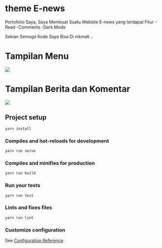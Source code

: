 # theme E-news

Portofolio Saya, Saya Membuat Suatu Website E-news yang terdapat Fitur 
-Read
-Comments
-Dark Mode 

Sekian Semoga Kode Saya Bisa Di nikmati .. 

# Tampilan Menu

<p><img src="https://lh3.googleusercontent.com/1v5kjzvvKenrq3966G_UyGEBK5JWPRrhnm-Iv95gje1-v2AXEdh-Fe782Kw5GMDk4EemJlnA_S5JUh61AfsoNP-C4QEqofqIJM98Pa3vCuApvLZh7bsXEnxWNzCUEDDgFyctNjlh9FFNOhXbDYu2CJ608JWj8k5CD_P4zMrWS6Vb-FHCXkUqeLR6Q1zAGSZXbzahE0PmMziId9qm5X9KCDJUrDXYyrCtlXyfRhLv4FnrTsxTZbocuT2yr-Pugh2ib95Dy2jT5wI3txXgb0GZbEex_pbxN1deE4dknPEPjOuODnc_iiv7qJWug6iOEszdv4lzV7W2gKix19un0NPrwfSkqONYrxHUYBzoHN4YPYzhVijKTBa_eo_1Fdu8BamLRANnjl3MrcE_doOAf3fV6K6tEJeQNOgRGvciPJwuNTxsyY4U9A3PaifN58fXcu-4CogRa3pkmjh5jI2Rlf6KzWtPlPL4pl_fFINDrsCf1X4XnMKZXA3gwMHywz5GnVy3o-uPC9eWHADwsMzI8pOpXUKIpKX1m7VPGKz-pXDi4SBTH-H1tw3hUP-IoI4cVAXd-wlROYrsPrvW_tUONf_Sr2xHXR8379aoEmuI8oTO-Xccwe6GfTggP1V3DJaYt5kZ6M6ijm7n_UhWL_uX49UwZCRyceAoJa3nTBrqtLXlNvGn0OH4KSOtTEE1GomXKFdSEaAbeRZ0V9o2_xaC3A25a_9T=w299-h625-no?authuser=0"></img></p>

# Tampilan Berita dan Komentar

<p><img src="https://lh3.googleusercontent.com/69zDGX5lznZCiJT5PmVz2Vc-Q9rPUEO0LYDWPHPvF-5QTOsmCLZ-Q3cYNWdo5_szGPtKxuAusxwJQ1WW0Ek-tcVpKP942sjdqK2X9B3A8V0sRoRz-u2VrMyfUPbb5fOucKSEU_p1q2RzhcmjidOggkSnvWSkNkl3Qq3IbKqtbylDwng7Hzq1PDHTC8WNtfEHDsvwkWGh0Fu6GgTqgdo_V-K77pQ7guZNYXjyqLO72aQ3B2QR-xXC8OQRUG8kgatUqf4N8QLez5VXcn6LlOGgvbFnEUGKRQT2Hoi3-LMHndS8UxDdiBa5AwKkAILQ-CchwFu765Rp08Ale9gHUQdzV1SwdLntNd6AnJUAHIBcYQApXDIaMIZlMBu2PG8kyvKcq6Yht1VpvFzlhIR2d1Zs9sx6o01DkjT_PKVzLpQgDiCGAsNLKdlhirhAtH1vy6jI8G6N8J7oC56-Or1ojGjl1Vqk9VouLV6QiUgmAFI8lZKWfAfmlJKGZxC10O_7PHAKau4YGHMPKwVaW0bf7oTUaytg8X-vGWT1us6I48XJPOOwk4old8Qa2qiD3_9BkyBhrE2fUXsErNVkwhO8-r9XGKzBx6sC7ftfAIuvsbZ5iVyBnNZxP17sAKa3XG-F5GuJbqUsJ5E-6JpWUSQtp3IsoABpdvyPz06VIgFq4KAgxCG_g6iCA4Rk0tJz1hs2Sa_s_8lhwYs1EG_mqQKXd3zOnUaj=w309-h568-no?authuser=0"></img></p>



## Project setup
```
yarn install
```

### Compiles and hot-reloads for development
```
yarn run serve
```

### Compiles and minifies for production
```
yarn run build
```

### Run your tests
```
yarn run test
```

### Lints and fixes files
```
yarn run lint
```

### Customize configuration
See [Configuration Reference](https://cli.vuejs.org/config/).
